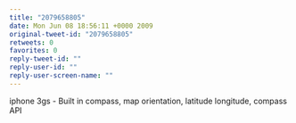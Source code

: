 ```yaml
---
title: "2079658805"
date: Mon Jun 08 18:56:11 +0000 2009
original-tweet-id: "2079658805"
retweets: 0
favorites: 0
reply-tweet-id: ""
reply-user-id: ""
reply-user-screen-name: ""
---
```

iphone 3gs - Built in compass, map orientation, latitude longitude, compass API
